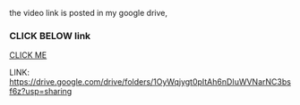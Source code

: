 the video link is posted in my google drive,
### **CLICK BELOW link**

[CLICK ME](https://drive.google.com/drive/folders/1OyWqjygt0pItAh6nDIuWVNarNC3bsf6z?usp=sharing)

LINK:  https://drive.google.com/drive/folders/1OyWqjygt0pItAh6nDIuWVNarNC3bsf6z?usp=sharing
